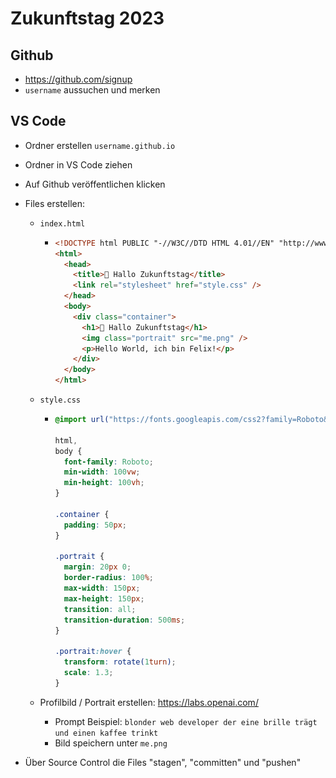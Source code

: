 # Zukunftstag 2023



## Github

- https://github.com/signup
- `username` aussuchen und merken



## VS Code

- Ordner erstellen `username.github.io`

- Ordner in VS Code ziehen

- Auf Github veröffentlichen klicken

- Files erstellen:

  - `index.html`

    - ```html
      <!DOCTYPE html PUBLIC "-//W3C//DTD HTML 4.01//EN" "http://www.w3.org/TR/html4/strict.dtd">
      <html>
        <head>
          <title>👋 Hallo Zukunftstag</title>
          <link rel="stylesheet" href="style.css" />
        </head>
        <body>
          <div class="container">
            <h1>👋 Hallo Zukunftstag</h1>
            <img class="portrait" src="me.png" />
            <p>Hello World, ich bin Felix!</p>
          </div>
        </body>
      </html>
      ```

  - `style.css`

    - ```css
      @import url("https://fonts.googleapis.com/css2?family=Roboto&display=swap");
      
      html,
      body {
        font-family: Roboto;
        min-width: 100vw;
        min-height: 100vh;
      }
      
      .container {
        padding: 50px;
      }
      
      .portrait {
        margin: 20px 0;
        border-radius: 100%;
        max-width: 150px;
        max-height: 150px;
        transition: all;
        transition-duration: 500ms;
      }
      
      .portrait:hover {
        transform: rotate(1turn);
        scale: 1.3;
      }
      
      ```

      

  - Profilbild / Portrait erstellen: https://labs.openai.com/

    - Prompt Beispiel: `blonder web developer der eine brille trägt und einen kaffee trinkt`
    - Bild speichern unter `me.png`

- Über Source Control die Files "stagen", "committen" und "pushen"



